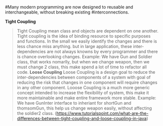 #Many modern programming are now designed to reusable and interchangeable, without breaking existing #interconnections.

**Tight Coupling**
>Tight Coupling mean class and objects are dependent on one another.
>Tight coupling is the idea of binding resource to specific purposes and functions.
>In the small we easily identify the changes and there is less chance miss anything. but in large application,
these inter-dependencies are not always knowns by every programmer and there is chance overlooking changes.
Example:
    We have Gun and Soldier class, that works nomarlly, but when we change weapon, then we must change 2 class, this make spend a lot of time to refactor all code.
**Loose Coupling**
>Loose Coupling is a design goal to reduce the inter-dependencies between components of a system with goal of reducing the risk that changes in one component will require changes in any other component.
>Looose Coupling is a much more generic concept intended to increase the flexibility of system, this make it more maintainable and make entire framework more stable.
Example:
    We have GunInter interface to inheriant for shortGun and thomsomGun, this help us change weapon easily, without affecting the soldier2 class.
(https://www.tutorialspoint.com/what-are-the-differences-between-tight-coupling-and-loose-coupling-in-java)
